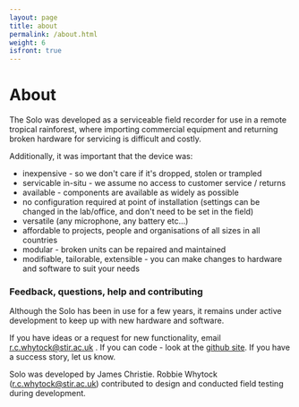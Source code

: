 ```yaml
---
layout: page
title: about
permalink: /about.html
weight: 6
isfront: true
---
```


# About

The Solo was developed as a serviceable field recorder for use in a
remote tropical rainforest, where importing commercial equipment and
returning broken hardware for servicing is difficult and costly.

Additionally, it was important that the device was:

* inexpensive - so we don't care if it's dropped, stolen or trampled
* servicable in-situ - we assume no access to customer service / returns
* available - components are available as widely as possible
* no configuration required at point of installation (settings can be changed in the lab/office, and don't need to be set in the field)
* versatile (any microphone, any battery etc...)
* affordable to projects, people and organisations of all sizes in all countries
* modular - broken units can be repaired and maintained
* modifiable, tailorable, extensible - you can make changes to hardware and software to suit your needs


### Feedback, questions, help and contributing

Although the Solo has been in use for a few years, it remains under
active development to keep up with new hardware and software.

If you have ideas or a request for new functionality, email
r.c.whytock@stir.ac.uk .  If you can code - look at the [github
site](https://www.github.com/solo-system).  If you have a success
story, let us know.

Solo was developed by James Christie.  Robbie Whytock
(r.c.whytock@stir.ac.uk) contributed to design and conducted field
testing during development.
